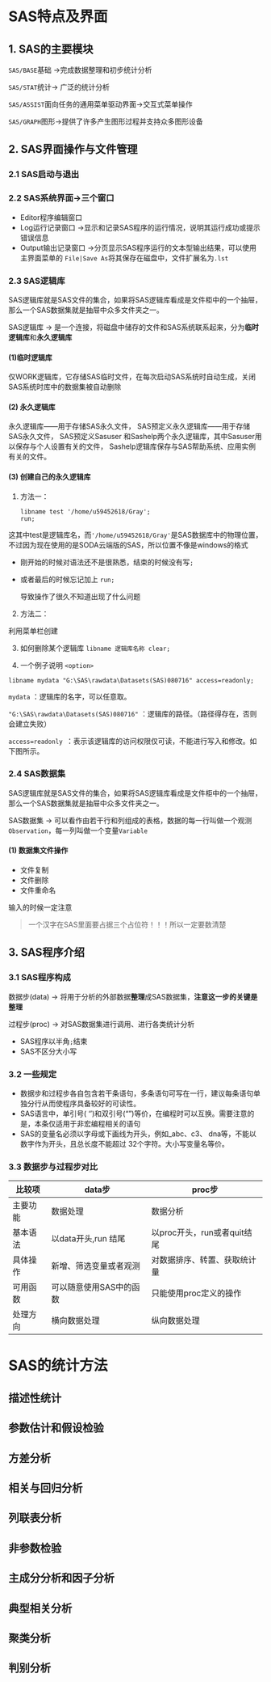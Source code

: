 # SAS特点及界面

## 1. SAS的主要模块

`SAS/BASE`基础 ->完成数据整理和初步统计分析

`SAS/STAT`统计-> 广泛的统计分析

`SAS/ASSIST`面向任务的通用菜单驱动界面->交互式菜单操作

`SAS/GRAPH`图形->提供了许多产生图形过程并支持众多图形设备

## 2. SAS界面操作与文件管理

### 2.1 SAS启动与退出

### 2.2 SAS系统界面->三个窗口

   + Editor程序编辑窗口
   + Log运行记录窗口 ->显示和记录SAS程序的运行情况，说明其运行成功或提示错误信息
   + Output输出记录窗口  ->分页显示SAS程序运行的文本型输出结果，可以使用主界面菜单的 `File|Save As`将其保存在磁盘中，文件扩展名为`.lst`

### 2.3 SAS逻辑库

SAS逻辑库就是SAS文件的集合，如果将SAS逻辑库看成是文件柜中的一个抽屉，那么一个SAS数据集就是抽屉中众多文件夹之一。

SAS逻辑库 -> 是一个连接，将磁盘中储存的文件和SAS系统联系起来，分为**临时逻辑库**和**永久逻辑库**

#### (1)临时逻辑库

仅WORK逻辑库，它存储SAS临时文件，在每次启动SAS系统时自动生成，关闭SAS系统时库中的数据集被自动删除  

#### (2) 永久逻辑库

永久逻辑库——用于存储SAS永久文件， SAS预定义永久逻辑库——用于存储SAS永久文件， SAS预定义Sasuser
和Sashelp两个永久逻辑库，其中Sasuser用以保存与个人设置有关的文件， Sashelp逻辑库保存与SAS帮助系统、应用实例有关的文件。 

#### (3) 创建自己的永久逻辑库

1. 方法一：

   ```SAS
   libname test '/home/u59452618/Gray';
   run;
   ```

这其中test是逻辑库名，而`'/home/u59452618/Gray'`是SAS数据库中的物理位置，不过因为现在使用的是SODA云端版的SAS，所以位置不像是windows的格式

   + 刚开始的时候对语法还不是很熟悉，结束的时候没有写` ; `

   + 或者最后的时候忘记加上 `run;` 

     导致操作了很久不知道出现了什么问题

2. 方法二：

利用菜单栏创建

3. 如何删除某个逻辑库 `libname 逻辑库名称 clear;`

4. 一个例子说明 `<option>`

```SAS
libname mydata "G:\SAS\rawdata\Datasets(SAS)080716" access=readonly; 
```

`mydata` ：逻辑库的名字，可以任意取。

`"G:\SAS\rawdata\Datasets(SAS)080716"` ：逻辑库的路径。（路径得存在，否则会建立失败）

`access=readonly `：表示该逻辑库的访问权限仅可读，不能进行写入和修改。如下图所示。

### 2.4  SAS数据集

SAS逻辑库就是SAS文件的集合，如果将SAS逻辑库看成是文件柜中的一个抽屉，那么一个SAS数据集就是抽屉中众多文件夹之一。

SAS数据集 -> 可以看作由若干行和列组成的表格，数据的每一行叫做一个观测`Observation`，每一列叫做一个变量`Variable`

#### (1) 数据集文件操作

+ 文件复制
+ 文件删除
+ 文件重命名

输入的时候一定注意

> 一个汉字在SAS里面要占据三个占位符！！！所以一定要数清楚

## 3. SAS程序介绍

### 3.1 SAS程序构成

数据步(data) -> 将用于分析的外部数据**整理**成SAS数据集，**注意这一步的关键是 整理**

过程步(proc) -> 对SAS数据集进行调用、进行各类统计分析

+ SAS程序以半角`;`结束
+ SAS不区分大小写

### 3.2 一些规定

+ 数据步和过程步各自包含若干条语句，多条语句可写在一行，建议每条语句单独分行从而使程序具备较好的可读性。
+ SAS语言中，单引号( ‘’)和双引号(“”)等价，在编程时可以互换。需要注意的是，本条仅适用于非宏编程相关的语句
+ SAS的变量名必须以字母或下画线为开头，例如_abc、c3、 dna等，不能以数字作为开头，且总长度不能超过
  32个字符。大小写变量名等价。  

### 3.3 数据步与过程步对比

| 比较项   | data步                  | proc步                       |
| -------- | ----------------------- | ---------------------------- |
| 主要功能 | 数据处理                | 数据分析                     |
| 基本语法 | 以data开头,run 结尾     | 以proc开头，run或者quit结尾  |
| 具体操作 | 新增、筛选变量或者观测  | 对数据排序、转置、获取统计量 |
| 可用函数 | 可以随意使用SAS中的函数 | 只能使用proc定义的操作       |
| 处理方向 | 横向数据处理            | 纵向数据处理                 |

# SAS的统计方法

## 描述性统计

## 参数估计和假设检验

## 方差分析

## 相关与回归分析

## 列联表分析

## 非参数检验

## 主成分分析和因子分析

## 典型相关分析

## 聚类分析

## 判别分析

